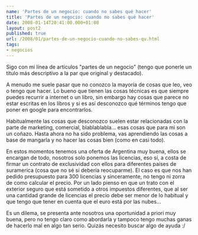 ```yaml
---
name: 'Partes de un negocio: cuando no sabes qué hacer'
title: 'Partes de un negocio: cuando no sabes qué hacer'
date: 2008-01-14T20:41:00.000+01:00
layout: post2
published: true
url: /2008/01/partes-de-un-negocio-cuando-no-sabes-qu.html
tags: 
- negocios
---
```


Sigo con mi línea de artículos "partes de un negocio" (tengo que ponerle un título más descriptivo a la par que original y destacado).  
  
A menudo me suele pasar que no conozco la mayoría de cosas que leo, veo o tengo que hacer. Lo bueno que tienen las cosas técnicas es que siempre puedes recurrir a internet o un libro, sin embargo hay cosas que parece no estar escritas en los libros y si es así desconozco qué términos tengo que poner en google para encontrarlos.  
  
Habitualmente las cosas que desconozco suelen estar relacionadas con la parte de marketing, comercial, blablablabla... esas cosas que para mi son un coñazo. Hasta ahora no ha sido problema, vas aprendiendo las cosas a base de mangarla y no hacer las cosas bien (como en casi todo).  
  
En estos momentos tenemos una oferta de Argentina muy buena, ellos se encargan de todo, nosotros solo ponemos las licencias, eso sí, a costa de firmar un contrato de exclusividad con ellos para diferentes países de suramerica (cosa que no sé si debería reocuparme). El caso es que nos han pedido presupuesto para 300 licencias y sinceramente, no tengo ni zorra de como calcular el precio. Por un lado pienso en que un trato con el exterior seguro que está sometido a otros impuestos diferentes, que al ser una cantidad grande de licencias el precio debe ser menor de lo habitual y que tengo que tener en cuenta que el euro está por las nubes...  
  
Es un dilema, se presenta ante nosotros una oportunidad a priori muy buena, pero no tengo claro como abordarla y tampoco tengo muchas ganas de hacerlo mal en algo tan serio. Quizás necesito buscar algo de ayuda :/